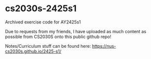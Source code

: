 # cs2030s-2425s1
Archived exercise code for AY2425s1

Due to requests from my friends, I have uploaded as much content as possible from CS2030S onto this public github repo!

Notes/Curriculum stuff can be found here: https://nus-cs2030s.github.io/2425-s1/
